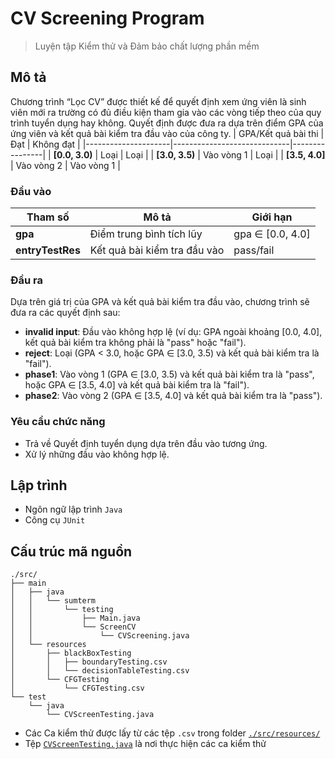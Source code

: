 # CV Screening Program
> Luyện tập Kiểm thử và Đảm bảo chất lượng phần mềm

## Mô tả

Chương trình “Lọc CV” được thiết kế để quyết định xem ứng viên là sinh viên mới ra trường có đủ điều kiện tham gia vào các vòng tiếp theo của quy trình tuyển dụng hay không. Quyết định được đưa ra dựa trên điểm GPA của ứng viên và kết quả bài kiểm tra đầu vào của công ty.
| GPA/Kết quả bài thi | Đạt                        | Không đạt      |
|---------------------|-----------------------------|----------------|
| **[0.0, 3.0)**      | Loại                        | Loại           |
| **[3.0, 3.5)**      | Vào vòng 1                  | Loại           |
| **[3.5, 4.0]**      | Vào vòng 2                  | Vào vòng 1     |


### Đầu vào

| Tham số              | Mô tả                         | Giới hạn      |
|----------------------|--------------------------------|---------------|
| **gpa**              | Điểm trung bình tích lũy       | gpa ∈ [0.0, 4.0] |
| **entryTestRes** | Kết quả bài kiểm tra đầu vào    | pass/fail     |


### Đầu ra

Dựa trên giá trị của GPA và kết quả bài kiểm tra đầu vào, chương trình sẽ đưa ra các quyết định sau:

- **invalid input**: Đầu vào không hợp lệ (ví dụ: GPA ngoài khoảng [0.0, 4.0], kết quả bài kiểm tra không phải là "pass" hoặc "fail").
- **reject**: Loại (GPA < 3.0, hoặc GPA ∈ [3.0, 3.5) và kết quả bài kiểm tra là "fail").
- **phase1**: Vào vòng 1 (GPA ∈ [3.0, 3.5) và kết quả bài kiểm tra là "pass", hoặc GPA ∈ [3.5, 4.0] và kết quả bài kiểm tra là "fail").
- **phase2**: Vào vòng 2 (GPA ∈ [3.5, 4.0] và kết quả bài kiểm tra là "pass").

### Yêu cầu chức năng

- Trả về Quyết định tuyển dụng dựa trên đầu vào tương ứng.
- Xử lý những đầu vào không hợp lệ.

## Lập trình

- Ngôn ngữ lập trình `Java`
- Công cụ `JUnit` 

## Cấu trúc mã nguồn
```
./src/
├── main
│   ├── java
│   │   └── sumterm
│   │       └── testing
│   │           ├── Main.java
│   │           └── ScreenCV
│   │               └── CVScreening.java
│   └── resources
│       ├── blackBoxTesting
│       │   ├── boundaryTesting.csv
│       │   └── decisionTableTesting.csv
│       └── CFGTesting
│           └── CFGTesting.csv
└── test
    └── java
        └── CVScreenTesting.java
```

- Các Ca kiểm thử được lấy từ các tệp `.csv` trong folder [`./src/resources/`](./src/main/resources/)
- Tệp [`CVScreenTesting.java`](./src/test/java/CVScreenTesting.java) là nơi thực hiện các ca kiểm thử